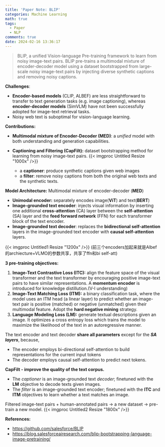 ```yaml
---
title: 'Paper Note: BLIP'
categories: Machine Learning
math: true
tags:
  - Paper
  - NLP
comments: true
date: 2024-02-16 13:36:17
---
```


> BLIP, a unified Vision-language Pre-training framework to learn from noisy image-text pairs.
BLIP pre-trains a multimodal mixture of encoder-decoder model using a dataset bootstrapped from large-scale noisy image-text pairs by injecting diverse synthetic captions and removing noisy captions.

<!--more-->


**Challenges**:

- **Encoder-based models** (CLIP, ALBEF) are less straightforward to transfer to text generation tasks (e.g. image captioning), whereas **encoder-decoder models** (SimVLM) have not been successfully adopted for image-text retrieval tasks.
- Noisy web text is suboptimal for vision-language learning.

**Contributions:**

- **Multimodal mixture of Encoder-Decoder (MED)**: a *unified* model with both understanding and generation capabilities.
- **Captioning and Filtering (CapFilt):** dataset bootstrapping method for learning from noisy image-text pairs.
    {{< imgproc Untitled Resize "1000x" />}}
    
    - a **captioner**: produce synthetic captions given web images
    - a **filter**: remove noisy captions from both the original web texts and the synthetic texts.

**Model Architecture:** Multimodal mixture of encoder-decoder (**MED**)

- **Unimodal encoder:**  separately encodes image(**ViT**) and text(**BERT**)
- **Image-grounded text encoder**: injects visual information by inserting one additional **cross-attention** (CA)
layer between the **self-attention** (SA) layer and the **feed forward network** (FFN) for each transformer block of the text encoder.
- **Image-grounded text decoder**: replaces the **bidirectional self-attention** layers in the image-grounded text encoder with **causal self-attention** layers.

{{< imgproc Untitled1 Resize "1200x" />}}
(前三个encoders加起来就是Albef的archiecture+VLMO的参数共享，共享了ffn和bi self-att)

**3 pre-training objectives:**

1. **Image-Text Contrastive Loss (ITC):**  align the feature space of the visual transformer and the text transformer by encouraging positive image-text pairs to have similar representations. A **momentum encoder** is introduced for knowledge distillution.(V-I understanding)
2. **Image-Text Matching Loss (ITM):** a binary classification task, where the model uses an ITM head (a linear layer) to predict whether an image-text pair is positive (matched) or negative (unmatched) given their multimodal feature. Adopt the **hard negative mining** strategy.
3. **Language Modeling Loss (LM):** generate textual descriptions given an image. It optimizes a cross entropy loss which trains the model to maximize the likelihood of the text in an autoregressive manner. 

The text encoder and text decoder **share all parameters** except for the ***SA layers***, because,

- The encoder employs bi-directional self-attention to build representations for the current input tokens
- The decoder employs causal self-attention to predict next tokens.

**CapFilt - improve the quality of the text corpus.**

- The *captioner* is an image-grounded text *decoder*; finetuned with the **LM** objective to decode texts given images.
- The *filter* is an image-grounded text encoder; finetuned with the **ITC** and **ITM** objectives to learn whether a text matches an image.

Filtered image-text pairs + human-annotated pairs → a new dataset → pre-train a new model.
{{< imgproc Untitled2 Resize "1800x" />}}



**References:**

- https://github.com/salesforce/BLIP
- https://blog.salesforceairesearch.com/blip-bootstrapping-language-image-pretraining/